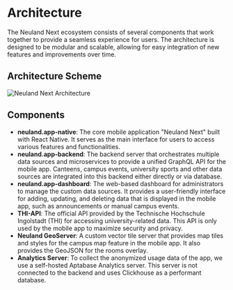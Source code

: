 # Architecture

The Neuland Next ecosystem consists of several components that work together to provide a seamless experience for users. The architecture is designed to be modular and scalable, allowing for easy integration of new features and improvements over time.

## Architecture Scheme

![Neuland Next Architecture](/assets/architecture.png)

## Components

- **neuland.app-native**: The core mobile application "Neuland Next" built with React Native. It serves as the main interface for users to access various features and functionalities.
- **neuland.app-backend**: The backend server that orchestrates multiple data sources and microservices to provide a unified GraphQL API for the mobile app. Canteens, campus events, university sports and other data sources are integrated into this backend either directly or via database.
- **neuland.app-dashboard**: The web-based dashboard for administrators to manage the custom data sources. It provides a user-friendly interface for adding, updating, and deleting data that is displayed in the mobile app, such as announcements or manual campus events.
- **THI-API**: The official API provided by the Technische Hochschule Ingolstadt (THI) for accessing university-related data. This API is only used by the mobile app to maximize security and privacy.
- **Neuland GeoServer**: A custom vector tile server that provides map tiles and styles for the campus map feature in the mobile app. It also provides the GeoJSON for the rooms overlay.
- **Analytics Server**: To collect the anonymized usage data of the app, we use a self-hosted Aptabase Analytics server. This server is not connected to the backend and uses Clickhouse as a performant database.

